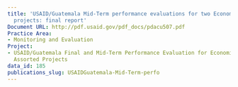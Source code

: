 ```yaml
---
title: 'USAID/Guatemala Mid-Term performance evaluations for two Economic Growth Office
  projects: final report'
Document URL: http://pdf.usaid.gov/pdf_docs/pdacu507.pdf
Practice Area:
- Monitoring and Evaluation
Project:
- USAID/Guatemala Final and Mid-Term Performance Evaluation for Economic Growth Office
  Assorted Projects
data_id: 185
publications_slug: USAIDGuatemala-Mid-Term-perfo
---
```


